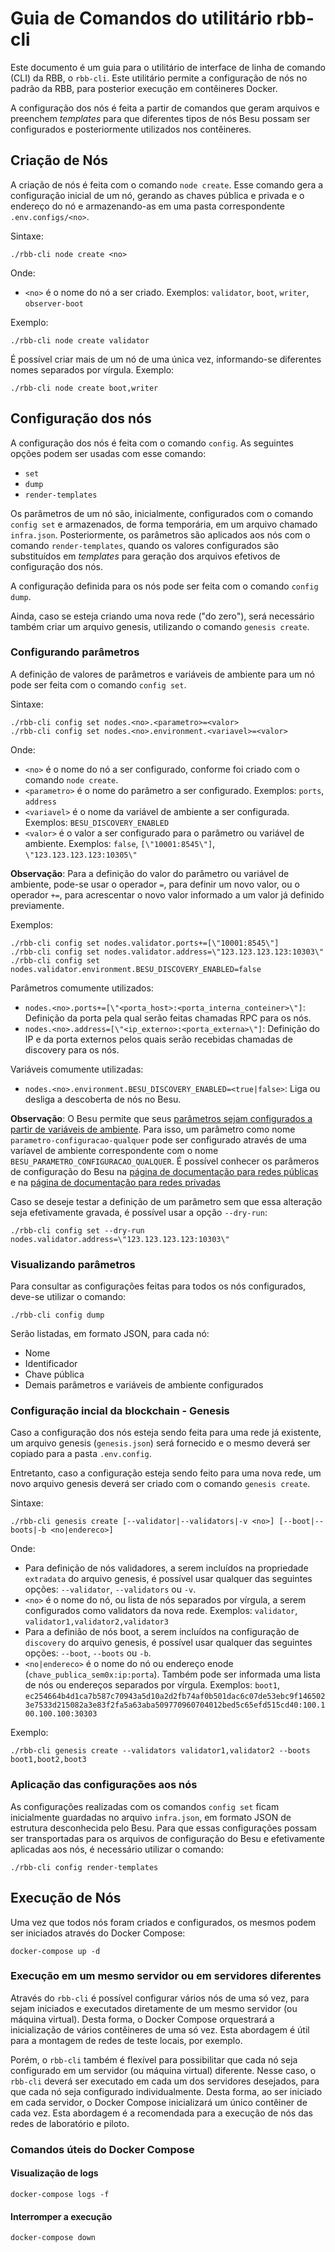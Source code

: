 # Guia de Comandos do utilitário rbb-cli

Este documento é um guia para o utilitário de interface de linha de comando (CLI) da RBB, o `rbb-cli`. Este utilitário permite a configuração de nós no padrão da RBB, para posterior execução em contêineres Docker.

A configuração dos nós é feita a partir de comandos que geram arquivos e preenchem *templates* para que diferentes tipos de nós Besu possam ser configurados e posteriormente utilizados nos contêineres.


## Criação de Nós

A criação de nós é feita com o comando `node create`. Esse comando gera a configuração inicial de um nó, gerando as chaves pública e privada e o endereço do nó e armazenando-as em uma pasta correspondente `.env.configs/<no>`.

Sintaxe:
```
./rbb-cli node create <no>
```

Onde:
- `<no>` é o nome do nó a ser criado. Exemplos: `validator`, `boot`, `writer`, `observer-boot`

Exemplo:
```
./rbb-cli node create validator
```

É possível criar mais de um nó de uma única vez, informando-se diferentes nomes separados por vírgula. Exemplo:
```
./rbb-cli node create boot,writer
``` 


## Configuração dos nós

A configuração dos nós é feita com o comando `config`. As seguintes opções podem ser usadas com esse comando:

- `set`
- `dump`
- `render-templates`

Os parâmetros de um nó são, inicialmente, configurados com o comando `config set` e armazenados, de forma temporária, em um arquivo chamado `infra.json`. Posteriormente, os parâmetros são aplicados aos nós com o comando `render-templates`, quando os valores configurados são substituídos em *templates* para geração dos arquivos efetivos de configuração dos nós.

A configuração definida para os nós pode ser feita com o comando `config dump`.

Ainda, caso se esteja criando uma nova rede ("do zero"), será necessário também criar um arquivo genesis, utilizando o comando `genesis create`.


### Configurando parâmetros

A definição de valores de parâmetros e variáveis de ambiente para um nó pode ser feita com o comando `config set`.

Sintaxe:
```
./rbb-cli config set nodes.<no>.<parametro>=<valor>
./rbb-cli config set nodes.<no>.environment.<variavel>=<valor>
```

Onde:
- `<no>` é o nome do nó a ser configurado, conforme foi criado com o comando `node create`.
- `<parametro>` é o nome do parâmetro a ser configurado. Exemplos: `ports`, `address`
- `<variavel>` é o nome da variável de ambiente a ser configurada. Exemplos: `BESU_DISCOVERY_ENABLED`
- `<valor>` é o valor a ser configurado para o parâmetro ou variável de ambiente. Exemplos: `false`, `[\"10001:8545\"]`, `\"123.123.123.123:10305\"`

**Observação**: Para a definição do valor do parâmetro ou variável de ambiente, pode-se usar o operador `=`, para definir um novo valor, ou o operador `+=`, para acrescentar o novo valor informado a um valor já definido previamente.

Exemplos:
```
./rbb-cli config set nodes.validator.ports+=[\"10001:8545\"]
./rbb-cli config set nodes.validator.address=\"123.123.123.123:10303\"
./rbb-cli config set nodes.validator.environment.BESU_DISCOVERY_ENABLED=false
```

Parâmetros comumente utilizados:
- `nodes.<no>.ports+=[\"<porta_host>:<porta_interna_conteiner>\"]`: Definição da porta pela qual serão feitas chamadas RPC para os nós.
- `nodes.<no>.address=[\"<ip_externo>:<porta_externa>\"]`: Definição do IP e da porta externos pelos quais serão recebidas chamadas de discovery para os nós.

Variáveis comumente utilizadas:
- `nodes.<no>.environment.BESU_DISCOVERY_ENABLED=<true|false>`: Liga ou desliga a descoberta de nós no Besu.

**Observação**: O Besu permite que seus [parâmetros sejam configurados a partir de variáveis de ambiente](https://besu.hyperledger.org/stable/public-networks/reference/cli/options#specify-options). Para isso, um parâmetro como nome `parametro-configuracao-qualquer` pode ser configurado através de uma varíavel de ambiente correspondente com o nome `BESU_PARAMETRO_CONFIGURACAO_QUALQUER`. É possível conhecer os parâmeros de configuração do Besu na [página de documentação para redes públicas](https://besu.hyperledger.org/stable/public-networks/reference/cli/options) e na [página de documentação para redes privadas](https://besu.hyperledger.org/stable/private-networks/reference/cli/options)

Caso se deseje testar a definição de um parâmetro sem que essa alteração seja efetivamente gravada, é possível usar a opção `--dry-run`:
```
./rbb-cli config set --dry-run nodes.validator.address=\"123.123.123.123:10303\"
```


### Visualizando parâmetros

Para consultar as configurações feitas para todos os nós configurados, deve-se utilizar o comando:
```
./rbb-cli config dump
```

Serão listadas, em formato JSON, para cada nó:
- Nome
- Identificador
- Chave pública
- Demais parâmetros e variáveis de ambiente configurados


### Configuração incial da blockchain - Genesis

Caso a configuração dos nós esteja sendo feita para uma rede já existente, um arquivo genesis (`genesis.json`) será fornecido e o mesmo deverá ser copiado para a pasta `.env.config`.

Entretanto, caso a configuração esteja sendo feito para uma nova rede, um novo arquivo genesis deverá ser criado com o comando `genesis create`.

Sintaxe:
```
./rbb-cli genesis create [--validator|--validators|-v <no>] [--boot|--boots|-b <no|endereco>]
```

Onde:
- Para definição de nós validadores, a serem incluídos na propriedade `extradata` do arquivo genesis, é possível usar qualquer das seguintes opções: `--validator`, `--validators` ou `-v`.
- `<no>` é o nome do nó, ou lista de nós separados por vírgula, a serem configurados como validators da nova rede. Exemplos: `validator`, `validator1,validator2,validator3`
- Para a definião de nós boot, a serem incluídos na configuração de `discovery` do arquivo genesis, é possível usar qualquer das seguintes opções: `--boot`, `--boots` ou `-b`.
- `<no|endereco>` é o nome do nó ou endereço enode (`chave_publica_sem0x:ip:porta`). Também pode ser informada uma lista de nós ou endereços separados por vírgula. Exemplos: `boot1`, `ec254664b4d1ca7b587c70943a5d10a2d2fb74af0b501dac6c07de53ebc9f1465023e7533d215082a3e83f2fa5a63aba509770960704012bed5c65efd515cd40:100.100.100.100:30303`

Exemplo:
```
./rbb-cli genesis create --validators validator1,validator2 --boots boot1,boot2,boot3
```


### Aplicação das configurações aos nós

As configurações realizadas com os comandos `config set` ficam inicialmente guardadas no arquivo `infra.json`, em formato JSON de estrutura desconhecida pelo Besu. Para que essas configurações possam ser transportadas para os arquivos de configuração do Besu e efetivamente aplicadas aos nós, é necessário utilizar o comando:
```
./rbb-cli config render-templates
```


## Execução de Nós

Uma vez que todos nós foram criados e configurados, os mesmos podem ser iniciados através do Docker Compose:
```
docker-compose up -d
```


### Execução em um mesmo servidor ou em servidores diferentes

Através do `rbb-cli` é possível configurar vários nós de uma só vez, para sejam iniciados e executados diretamente de um mesmo servidor (ou máquina virtual). Desta forma, o Docker Compose orquestrará a inicialização de vários contêineres de uma só vez. Esta abordagem é útil para a montagem de redes de teste locais, por exemplo.

Porém, o `rbb-cli` também é flexível para possibilitar que cada nó seja configurado em um servidor (ou máquina virtual) diferente. Nesse caso, o `rbb-cli` deverá ser executado em cada um dos servidores desejados, para que cada nó seja configurado individualmente. Desta forma, ao ser iniciado em cada servidor, o Docker Compose inicializará um único contêiner de cada vez. Esta abordagem é a recomendada para a execução de nós das redes de laboratório e piloto.


### Comandos úteis do Docker Compose


#### Visualização de logs
```
docker-compose logs -f
```


#### Interromper a execução
```
docker-compose down
```

